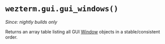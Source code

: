 # `wezterm.gui.gui_windows()`

*Since: nightly builds only*

Returns an array table listing all GUI [Window](../window/index.md) objects in
a stable/consistent order.

